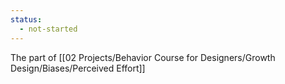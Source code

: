 ```yaml
---
status:
  - not-started
---
```

The part of [[02 Projects/Behavior Course for Designers/Growth Design/Biases/Perceived Effort]]